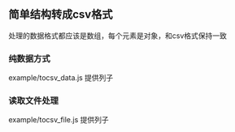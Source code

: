 ## 简单结构转成csv格式

处理的数据格式都应该是数组，每个元素是对象，和csv格式保持一致

### 纯数据方式
example/tocsv_data.js 提供列子
### 读取文件处理
example/tocsv_file.js 提供列子